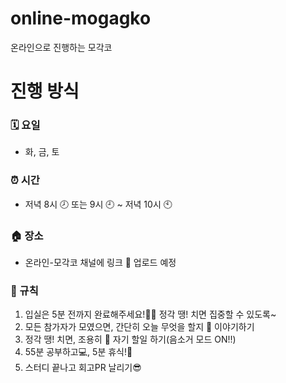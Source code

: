 # online-mogagko
온라인으로 진행하는 모각코 


# 진행 방식
### 🗓 요일 
- 화, 금, 토

### ⏰ 시간 
- 저녁 8시 🕗 또는 9시 🕘 ~ 저녁 10시 🕙

### 🏠 장소 
- 온라인-모각코 채널에 링크 🔗 업로드 예정

### 🤙 규칙 
1. 입실은 5분 전까지 완료해주세요!🙇‍♀️ 정각 땡! 치면 집중할 수 있도록~
2. 모든 참가자가 모였으면, 간단히 오늘 무엇을 할지 🤔 이야기하기 
3. 정각 땡! 치면, 조용히 🤫 자기 할일 하기(음소거 모드 ON!!)
4. 55분 공부하고💻, 5분 휴식!💪
5. 스터디 끝나고 회고PR 날리기😎
